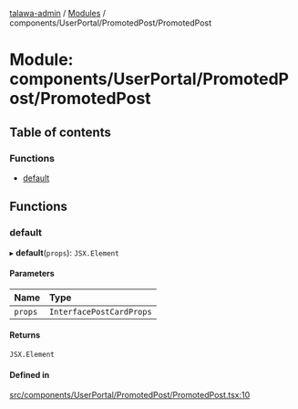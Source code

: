 [talawa-admin](../README.md) / [Modules](../modules.md) / components/UserPortal/PromotedPost/PromotedPost

# Module: components/UserPortal/PromotedPost/PromotedPost

## Table of contents

### Functions

- [default](components_UserPortal_PromotedPost_PromotedPost.md#default)

## Functions

### default

▸ **default**(`props`): `JSX.Element`

#### Parameters

| Name | Type |
| :------ | :------ |
| `props` | `InterfacePostCardProps` |

#### Returns

`JSX.Element`

#### Defined in

[src/components/UserPortal/PromotedPost/PromotedPost.tsx:10](https://github.com/SiddheshKukade/talawa-admin/blob/822fbcb/src/components/UserPortal/PromotedPost/PromotedPost.tsx#L10)
